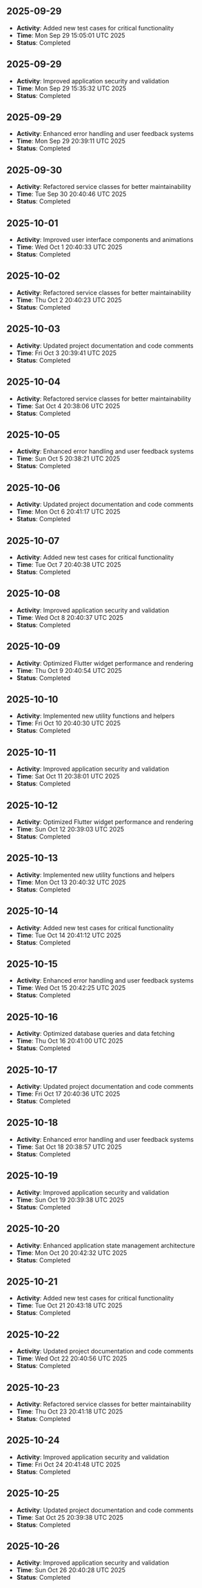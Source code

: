 
## 2025-09-29
- **Activity**: Added new test cases for critical functionality
- **Time**: Mon Sep 29 15:05:01 UTC 2025
- **Status**: Completed


## 2025-09-29
- **Activity**: Improved application security and validation
- **Time**: Mon Sep 29 15:35:32 UTC 2025
- **Status**: Completed


## 2025-09-29
- **Activity**: Enhanced error handling and user feedback systems
- **Time**: Mon Sep 29 20:39:11 UTC 2025
- **Status**: Completed


## 2025-09-30
- **Activity**: Refactored service classes for better maintainability
- **Time**: Tue Sep 30 20:40:46 UTC 2025
- **Status**: Completed


## 2025-10-01
- **Activity**: Improved user interface components and animations
- **Time**: Wed Oct  1 20:40:33 UTC 2025
- **Status**: Completed


## 2025-10-02
- **Activity**: Refactored service classes for better maintainability
- **Time**: Thu Oct  2 20:40:23 UTC 2025
- **Status**: Completed


## 2025-10-03
- **Activity**: Updated project documentation and code comments
- **Time**: Fri Oct  3 20:39:41 UTC 2025
- **Status**: Completed


## 2025-10-04
- **Activity**: Refactored service classes for better maintainability
- **Time**: Sat Oct  4 20:38:06 UTC 2025
- **Status**: Completed


## 2025-10-05
- **Activity**: Enhanced error handling and user feedback systems
- **Time**: Sun Oct  5 20:38:21 UTC 2025
- **Status**: Completed


## 2025-10-06
- **Activity**: Updated project documentation and code comments
- **Time**: Mon Oct  6 20:41:17 UTC 2025
- **Status**: Completed


## 2025-10-07
- **Activity**: Added new test cases for critical functionality
- **Time**: Tue Oct  7 20:40:38 UTC 2025
- **Status**: Completed


## 2025-10-08
- **Activity**: Improved application security and validation
- **Time**: Wed Oct  8 20:40:37 UTC 2025
- **Status**: Completed


## 2025-10-09
- **Activity**: Optimized Flutter widget performance and rendering
- **Time**: Thu Oct  9 20:40:54 UTC 2025
- **Status**: Completed


## 2025-10-10
- **Activity**: Implemented new utility functions and helpers
- **Time**: Fri Oct 10 20:40:30 UTC 2025
- **Status**: Completed


## 2025-10-11
- **Activity**: Improved application security and validation
- **Time**: Sat Oct 11 20:38:01 UTC 2025
- **Status**: Completed


## 2025-10-12
- **Activity**: Optimized Flutter widget performance and rendering
- **Time**: Sun Oct 12 20:39:03 UTC 2025
- **Status**: Completed


## 2025-10-13
- **Activity**: Implemented new utility functions and helpers
- **Time**: Mon Oct 13 20:40:32 UTC 2025
- **Status**: Completed


## 2025-10-14
- **Activity**: Added new test cases for critical functionality
- **Time**: Tue Oct 14 20:41:12 UTC 2025
- **Status**: Completed


## 2025-10-15
- **Activity**: Enhanced error handling and user feedback systems
- **Time**: Wed Oct 15 20:42:25 UTC 2025
- **Status**: Completed


## 2025-10-16
- **Activity**: Optimized database queries and data fetching
- **Time**: Thu Oct 16 20:41:00 UTC 2025
- **Status**: Completed


## 2025-10-17
- **Activity**: Updated project documentation and code comments
- **Time**: Fri Oct 17 20:40:36 UTC 2025
- **Status**: Completed


## 2025-10-18
- **Activity**: Enhanced error handling and user feedback systems
- **Time**: Sat Oct 18 20:38:57 UTC 2025
- **Status**: Completed


## 2025-10-19
- **Activity**: Improved application security and validation
- **Time**: Sun Oct 19 20:39:38 UTC 2025
- **Status**: Completed


## 2025-10-20
- **Activity**: Enhanced application state management architecture
- **Time**: Mon Oct 20 20:42:32 UTC 2025
- **Status**: Completed


## 2025-10-21
- **Activity**: Added new test cases for critical functionality
- **Time**: Tue Oct 21 20:43:18 UTC 2025
- **Status**: Completed


## 2025-10-22
- **Activity**: Updated project documentation and code comments
- **Time**: Wed Oct 22 20:40:56 UTC 2025
- **Status**: Completed


## 2025-10-23
- **Activity**: Refactored service classes for better maintainability
- **Time**: Thu Oct 23 20:41:18 UTC 2025
- **Status**: Completed


## 2025-10-24
- **Activity**: Improved application security and validation
- **Time**: Fri Oct 24 20:41:48 UTC 2025
- **Status**: Completed


## 2025-10-25
- **Activity**: Updated project documentation and code comments
- **Time**: Sat Oct 25 20:39:38 UTC 2025
- **Status**: Completed


## 2025-10-26
- **Activity**: Improved application security and validation
- **Time**: Sun Oct 26 20:40:28 UTC 2025
- **Status**: Completed

